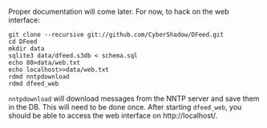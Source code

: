 Proper documentation will come later.
For now, to hack on the web interface:

    git clone --recursive git://github.com/CyberShadow/DFeed.git
    cd DFeed
    mkdir data
    sqlite3 data/dfeed.s3db < schema.sql
    echo 80>data/web.txt
    echo localhost>>data/web.txt
    rdmd nntpdownload
    rdmd dfeed_web

`nntpdownload` will download messages from the NNTP server and save
them in the DB. This will need to be done once.
After starting `dfeed_web`, you should be able to access the web
interface on http://localhost/.
